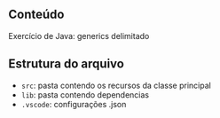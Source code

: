 ## Conteúdo

Exercício de Java: generics delimitado

## Estrutura do arquivo

- `src`: pasta contendo os recursos da classe principal
- `lib`: pasta contendo dependencias
- `.vscode`: configurações .json